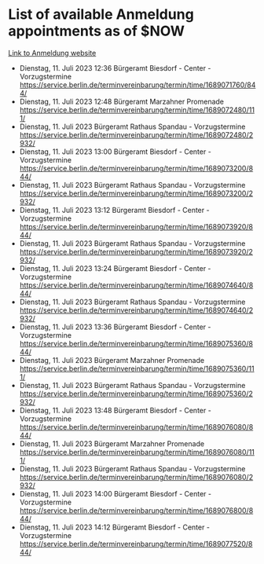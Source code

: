 # List of available Anmeldung appointments as of $NOW
[Link to Anmeldung website](https://service.berlin.de/terminvereinbarung/termin/tag.php?termin=1&anliegen[]=120686&dienstleisterlist=122210,122217,327316,122219,327312,122227,327314,122231,327346,122243,327348,122254,122252,329742,122260,329745,122262,329748,122271,327278,122273,327274,122277,327276,330436,122280,327294,122282,327290,122284,327292,122291,327270,122285,327266,122286,327264,122296,327268,150230,329760,122297,327286,122294,327284,122312,329763,122314,329775,122304,327330,122311,327334,122309,327332,317869,122281,327352,122279,329772,122283,122276,327324,122274,327326,122267,329766,122246,327318,122251,327320,122257,327322,122208,327298,122226,327300&herkunft=http%3A%2F%2Fservice.berlin.de%2Fdienstleistung%2F120686%2F)
- Dienstag, 11. Juli 2023 12:36 Bürgeramt Biesdorf - Center - Vorzugstermine https://service.berlin.de/terminvereinbarung/termin/time/1689071760/844/
- Dienstag, 11. Juli 2023 12:48 Bürgeramt Marzahner Promenade https://service.berlin.de/terminvereinbarung/termin/time/1689072480/111/
- Dienstag, 11. Juli 2023  Bürgeramt Rathaus Spandau - Vorzugstermine https://service.berlin.de/terminvereinbarung/termin/time/1689072480/2932/
- Dienstag, 11. Juli 2023 13:00 Bürgeramt Biesdorf - Center - Vorzugstermine https://service.berlin.de/terminvereinbarung/termin/time/1689073200/844/
- Dienstag, 11. Juli 2023  Bürgeramt Rathaus Spandau - Vorzugstermine https://service.berlin.de/terminvereinbarung/termin/time/1689073200/2932/
- Dienstag, 11. Juli 2023 13:12 Bürgeramt Biesdorf - Center - Vorzugstermine https://service.berlin.de/terminvereinbarung/termin/time/1689073920/844/
- Dienstag, 11. Juli 2023  Bürgeramt Rathaus Spandau - Vorzugstermine https://service.berlin.de/terminvereinbarung/termin/time/1689073920/2932/
- Dienstag, 11. Juli 2023 13:24 Bürgeramt Biesdorf - Center - Vorzugstermine https://service.berlin.de/terminvereinbarung/termin/time/1689074640/844/
- Dienstag, 11. Juli 2023  Bürgeramt Rathaus Spandau - Vorzugstermine https://service.berlin.de/terminvereinbarung/termin/time/1689074640/2932/
- Dienstag, 11. Juli 2023 13:36 Bürgeramt Biesdorf - Center - Vorzugstermine https://service.berlin.de/terminvereinbarung/termin/time/1689075360/844/
- Dienstag, 11. Juli 2023  Bürgeramt Marzahner Promenade https://service.berlin.de/terminvereinbarung/termin/time/1689075360/111/
- Dienstag, 11. Juli 2023  Bürgeramt Rathaus Spandau - Vorzugstermine https://service.berlin.de/terminvereinbarung/termin/time/1689075360/2932/
- Dienstag, 11. Juli 2023 13:48 Bürgeramt Biesdorf - Center - Vorzugstermine https://service.berlin.de/terminvereinbarung/termin/time/1689076080/844/
- Dienstag, 11. Juli 2023  Bürgeramt Marzahner Promenade https://service.berlin.de/terminvereinbarung/termin/time/1689076080/111/
- Dienstag, 11. Juli 2023  Bürgeramt Rathaus Spandau - Vorzugstermine https://service.berlin.de/terminvereinbarung/termin/time/1689076080/2932/
- Dienstag, 11. Juli 2023 14:00 Bürgeramt Biesdorf - Center - Vorzugstermine https://service.berlin.de/terminvereinbarung/termin/time/1689076800/844/
- Dienstag, 11. Juli 2023 14:12 Bürgeramt Biesdorf - Center - Vorzugstermine https://service.berlin.de/terminvereinbarung/termin/time/1689077520/844/
